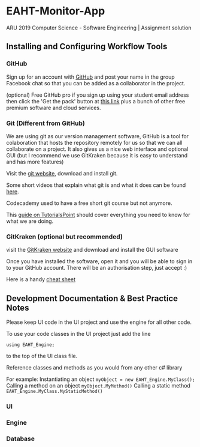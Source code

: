 # EAHT-Monitor-App
ARU 2019 Computer Science - Software Engineering | Assignment solution

## Installing and Configuring Workflow Tools

### GitHub

Sign up for an account with [GitHub](https://github.com) and post your name in the group Facebook chat so that you can be added as a collaborator in the project.

(optional) Free GitHub pro if you sign up using your student email address then click the 'Get the pack' button at [this link](https://education.github.com/pack) plus a bunch of other free premium software and cloud services.

### Git (Different from GitHub)

We are using git as our version management software, GitHub is a tool for colaboration that hosts the repository remotely for us so that we can all collaborate on a project.  It also gives us a nice web interface and optional GUI (but I recommend we use GitKraken because it is easy to understand and has more features)

Visit the [git website](https://git-scm.com/downloads), download and install git.

Some short videos that explain what git is and what it does can be found [here](https://git-scm.com/videos).

Codecademy used to have a free short git course but not anymore.

This [guide on TutorialsPoint](https://www.tutorialspoint.com/git/git_basic_concepts.htm) should cover everything you need to know for what we are doing.

### GitKraken (optional but recommended)

visit the [GitKraken website](https://www.gitkraken.com/git-client) and download and install the GUI software

Once you have installed the software, open it and you will be able to sign in to your GitHub account.  There will be an authorisation step, just accept :)

Here is a handy [cheat sheet](https://www.gitkraken.com/downloads/gitkraken-cheat-sheet-jun19.pdf)

## Development Documentation & Best Practice Notes

Please keep UI code in the UI project and use the engine for all other code.  

To use your code classes in the UI project just add the line

`using EAHT_Engine;`

to the top of the UI class file.

Reference classes and methods as you would from any other c# library

For example:
Instantiating an object
`myObject = new EAHT_Engine.MyClass();`
Calling a method on an object
`myObject.MyMethod()`
Calling a static method
`EAHT_Engine.MyClass.MyStaticMethod()`


### UI

### Engine

### Database
